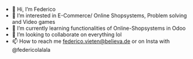 - 👋 Hi, I’m Federico
- 👀 I’m interested in E-Commerce/ Online Shopsystems, Problem solving and Video games
- 🌱 I’m currently learning functionalities of Online-Shopsystems in Odoo
- 💞️ I’m looking to collaborate on everything lol
- 📫 How to reach me federico.vieten@believa.de or on Insta with @federicolalala

<!---
fvbelieva/fvbelieva is a ✨ special ✨ repository because its `README.md` (this file) appears on your GitHub profile.
You can click the Preview link to take a look at your changes.
--->

